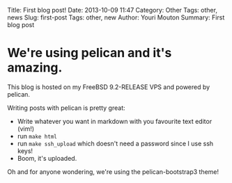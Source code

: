 Title: First blog post!
Date: 2013-10-09 11:47
Category: Other
Tags: other, news
Slug: first-post
Tags: other, new
Author: Youri Mouton
Summary: First blog post

# We're using pelican and it's amazing.

This blog is hosted on my FreeBSD 9.2-RELEASE VPS
and powered by pelican. 

Writing posts with pelican is pretty great:

- Write whatever you want in markdown with you favourite text editor (vim!)
- run `make html`
- run `make ssh_upload` which doesn't need a password since I use ssh keys!
- Boom, it's uploaded.

Oh and for anyone wondering, we're using the pelican-bootstrap3 theme! 


